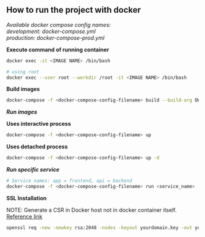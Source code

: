 ## How to run the project with docker

_Available docker compose config names:_
<br/>
_development: docker-compose.yml </br> production: docker-compose-prod.yml_
<br/>

**Execute command of running container**

```bash
docker exec -it <IMAGE NAME> /bin/bash

# using root
docker exec --user root --workdir /root -it <IMAGE NAME> /bin/bash
```

**Build images**

```bash
docker-compose -f <docker-compose-config-filename> build --build-arg OWNER_NAME=$(whoami) --build-arg OWNER_ID=$(id -u)
```

**_Run images_**

**Uses interactive process**

```bash
docker-compose -f <docker-compose-config-filename> up
```

**Uses detached process**

```bash
docker-compose -f <docker-compose-config-filename> up -d
```

**_Run specific service_**

```bash
# Service names: app = frontend, api = backend
docker-compose -f <docker-compose-config-filename> run <service_name>
```

**SSL Installation**

NOTE: Generate a CSR in Docker host not in docker container itself. [Reference link](https://ph.godaddy.com/help/apache-generate-csr-certificate-signing-request-5269)

```bash
openssl req -new -newkey rsa:2048 -nodes -keyout yourdomain.key -out yourdomain.csr
```
